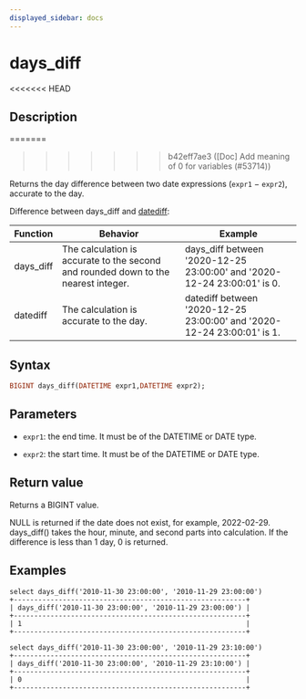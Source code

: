 ```yaml
---
displayed_sidebar: docs
---
```


# days_diff

<<<<<<< HEAD
## Description
=======

>>>>>>> b42eff7ae3 ([Doc] Add meaning of 0 for variables (#53714))

Returns the day difference between two date expressions (`expr1` − `expr2`), accurate to the day.

Difference between days_diff and [datediff](./datediff.md):

|Function|Behavior|Example|
|---|---|---|
|days_diff| The calculation is accurate to the second and rounded down to the nearest integer.|days_diff between '2020-12-25 23:00:00' and '2020-12-24 23:00:01' is 0.|
|datediff| The calculation is accurate to the day. |datediff between '2020-12-25 23:00:00' and '2020-12-24 23:00:01' is 1.|

## Syntax

```Haskell
BIGINT days_diff(DATETIME expr1,DATETIME expr2);
```

## Parameters

- `expr1`: the end time. It must be of the DATETIME or DATE type.

- `expr2`: the start time. It must be of the DATETIME or DATE type.

## Return value

Returns a BIGINT value.

NULL is returned if the date does not exist, for example, 2022-02-29. days_diff() takes the hour, minute, and second parts into calculation. If the difference is less than 1 day, 0 is returned.

## Examples

```Plain
select days_diff('2010-11-30 23:00:00', '2010-11-29 23:00:00')
+---------------------------------------------------------+
| days_diff('2010-11-30 23:00:00', '2010-11-29 23:00:00') |
+---------------------------------------------------------+
| 1                                                       |
+---------------------------------------------------------+

select days_diff('2010-11-30 23:00:00', '2010-11-29 23:10:00')
+---------------------------------------------------------+
| days_diff('2010-11-30 23:00:00', '2010-11-29 23:10:00') |
+---------------------------------------------------------+
| 0                                                       |
+---------------------------------------------------------+
```
